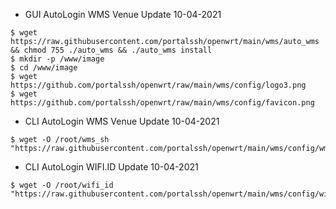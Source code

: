 * GUI AutoLogin WMS Venue Update 10-04-2021
```
$ wget https://raw.githubusercontent.com/portalssh/openwrt/main/wms/auto_wms && chmod 755 ./auto_wms && ./auto_wms install
$ mkdir -p /www/image
$ cd /www/image
$ wget https://github.com/portalssh/openwrt/raw/main/wms/config/logo3.png
$ wget https://github.com/portalssh/openwrt/raw/main/wms/config/favicon.png
```
* CLI AutoLogin WMS Venue Update 10-04-2021
```
$ wget -O /root/wms_sh "https://raw.githubusercontent.com/portalssh/openwrt/main/wms/config/wms_sh"
```
* CLI AutoLogin WIFI.ID Update 10-04-2021
```
$ wget -O /root/wifi_id "https://raw.githubusercontent.com/portalssh/openwrt/main/wms/config/wifi_id"
```
